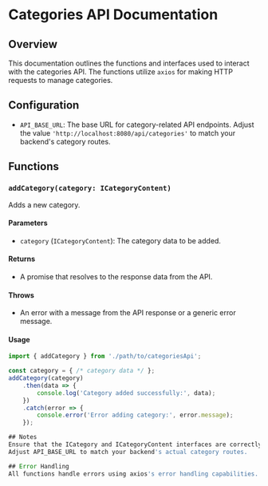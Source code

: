 # Categories API Documentation

## Overview

This documentation outlines the functions and interfaces used to interact with the categories API. The functions utilize `axios` for making HTTP requests to manage categories.

## Configuration

- `API_BASE_URL`: The base URL for category-related API endpoints. Adjust the value `'http://localhost:8080/api/categories'` to match your backend's category routes.

## Functions

### `addCategory(category: ICategoryContent)`

Adds a new category.

#### Parameters

- `category` (`ICategoryContent`): The category data to be added.

#### Returns

- A promise that resolves to the response data from the API.

#### Throws

- An error with a message from the API response or a generic error message.

#### Usage

```javascript
import { addCategory } from './path/to/categoriesApi';

const category = { /* category data */ };
addCategory(category)
    .then(data => {
        console.log('Category added successfully:', data);
    })
    .catch(error => {
        console.error('Error adding category:', error.message);
    });

## Notes
Ensure that the ICategory and ICategoryContent interfaces are correctly defined and imported from @/store/CategoriesStore.
Adjust API_BASE_URL to match your backend's actual category routes.

## Error Handling
All functions handle errors using axios's error handling capabilities. Ensure proper error messages are displayed to the user or logged for debugging purposes.
